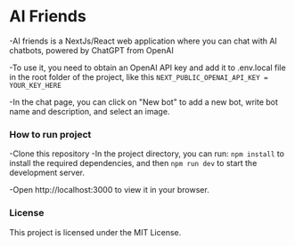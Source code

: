# AI Friends

-AI friends is a NextJs/React web application where you can chat with AI chatbots, powered by ChatGPT from OpenAI

-To use it, you need to obtain an OpenAI API key and add it to .env.local file in the root folder of the project, like this
`NEXT_PUBLIC_OPENAI_API_KEY = YOUR_KEY_HERE`

-In the chat page, you can click on "New bot" to add a new bot, write bot name and description, and select an image.

### How to run project

-Clone this repository
-In the project directory, you can run:
`npm install` to install the required dependencies,
and then `npm run dev` to start the development server.

-Open http://localhost:3000 to view it in your browser.

### License

This project is licensed under the MIT License.
